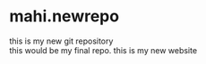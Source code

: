 # mahi.newrepo
this is my new git repository
<br>
this would be my final repo.
this is my new website
